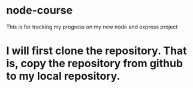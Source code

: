 # node-course
This is for tracking my progress on my new node and express project
# I will first clone the repository. That is, copy the repository from github to my local repository.
